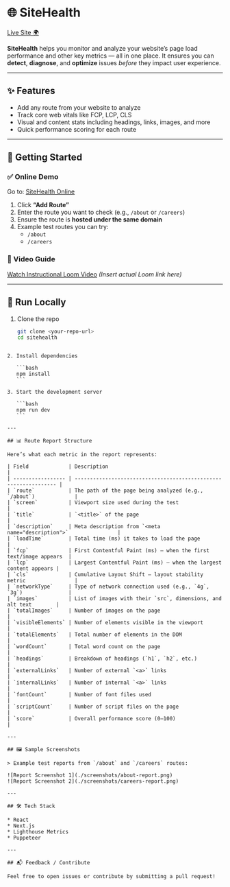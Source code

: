 # 🌐 SiteHealth

[Live Site 🌍](https://site-health-tsnb.vercel.app/)

**SiteHealth** helps you monitor and analyze your website’s page load performance and other key metrics — all in one place. It ensures you can **detect**, **diagnose**, and **optimize** issues *before* they impact user experience.

---

## ✨ Features

- Add any route from your website to analyze
- Track core web vitals like FCP, LCP, CLS
- Visual and content stats including headings, links, images, and more
- Quick performance scoring for each route

---

## 🚀 Getting Started

### ✅ Online Demo

Go to: [SiteHealth Online](https://site-health-tsnb.vercel.app/)

1. Click **“Add Route”**
2. Enter the route you want to check (e.g., `/about` or `/careers`)
3. Ensure the route is **hosted under the same domain**
4. Example test routes you can try:
   - `/about`
   - `/careers`

### 🎥 Video Guide

[Watch Instructional Loom Video](#) *(Insert actual Loom link here)*

---

## 🧪 Run Locally

1. Clone the repo  
   ```bash
   git clone <your-repo-url>
   cd sitehealth
````

2. Install dependencies

   ```bash
   npm install
   ```

3. Start the development server

   ```bash
   npm run dev
   ```

---

## 📊 Route Report Structure

Here’s what each metric in the report represents:

| Field             | Description                                                      |
| ----------------- | ---------------------------------------------------------------- |
| `route`           | The path of the page being analyzed (e.g., `/about`)             |
| `screen`          | Viewport size used during the test                               |
| `title`           | `<title>` of the page                                            |
| `description`     | Meta description from `<meta name="description">`                |
| `loadTime`        | Total time (ms) it takes to load the page                        |
| `fcp`             | First Contentful Paint (ms) — when the first text/image appears  |
| `lcp`             | Largest Contentful Paint (ms) — when the largest content appears |
| `cls`             | Cumulative Layout Shift — layout stability metric                |
| `networkType`     | Type of network connection used (e.g., `4g`, `3g`)               |
| `images`          | List of images with their `src`, dimensions, and alt text        |
| `totalImages`     | Number of images on the page                                     |
| `visibleElements` | Number of elements visible in the viewport                       |
| `totalElements`   | Total number of elements in the DOM                              |
| `wordCount`       | Total word count on the page                                     |
| `headings`        | Breakdown of headings (`h1`, `h2`, etc.)                         |
| `externalLinks`   | Number of external `<a>` links                                   |
| `internalLinks`   | Number of internal `<a>` links                                   |
| `fontCount`       | Number of font files used                                        |
| `scriptCount`     | Number of script files on the page                               |
| `score`           | Overall performance score (0–100)                                |

---

## 🖼️ Sample Screenshots

> Example test reports from `/about` and `/careers` routes:

![Report Screenshot 1](./screenshots/about-report.png)
![Report Screenshot 2](./screenshots/careers-report.png)

---

## 🛠️ Tech Stack

* React
* Next.js
* Lighthouse Metrics
* Puppeteer

---

## 📬 Feedback / Contribute

Feel free to open issues or contribute by submitting a pull request!
